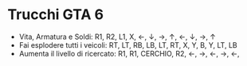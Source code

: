 # Trucchi GTA 6

- Vita, Armatura e Soldi: R1, R2, L1, X, ←, ↓, →, ↑, ←, ↓, →, ↑
- Fai esplodere tutti i veicoli: RT, LT, RB, LB, LT, RT, X, Y, B, Y, LT, LB
- Aumenta il livello di ricercato: R1, R1, CERCHIO, R2, ←, →, ←, →, ←, 
